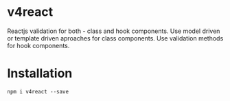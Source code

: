 # v4react
Reactjs validation for both - class and hook components.
Use model driven or template driven aproaches for class components.
Use validation methods for hook components.

# Installation
`npm i v4react --save`
